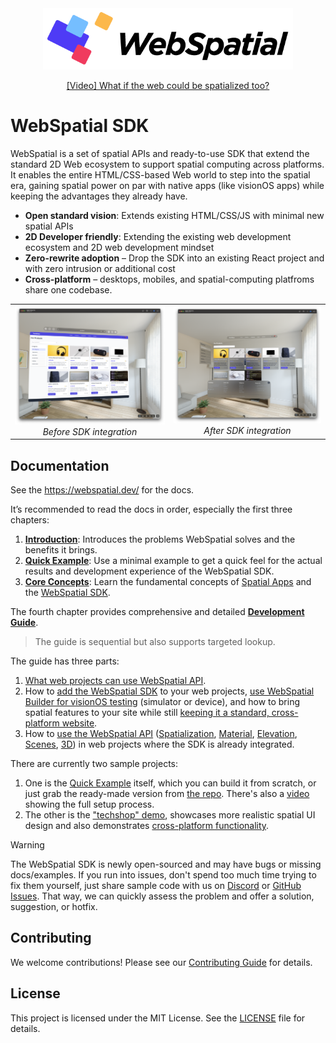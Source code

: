 

<div align="center">
  <img src="assets/logo.png" alt="WebSpatial Logo" width="400"/>

  <a href="https://youtu.be/QRWjRoKKuXI?si=RvC66Y7X_eyWoRwv" target="_blank">[Video] What if the web could be spatialized too? </a>
</div>

# WebSpatial SDK

WebSpatial is a set of spatial APIs and ready-to-use SDK that extend the standard 2D Web ecosystem to support spatial computing across platforms. It enables the entire HTML/CSS-based Web world to step into the spatial era, gaining spatial power on par with native apps (like visionOS apps) while keeping the advantages they already have.

- **Open standard vision**: Extends existing HTML/CSS/JS with minimal new spatial APIs
- **2D Developer friendly**: Extending the existing web development ecosystem and 2D web development mindset
- **Zero-rewrite adoption** – Drop the SDK into an existing React project and with zero intrusion or additional cost
- **Cross-platform** – desktops, mobiles, and spatial-computing platfroms share one codebase.

<div align="center" style="width: 100%; max-width: 860px;">
  <table>
    <tr>
      <td align="center">
        <img src="assets/screenshot-desktop.png" width="400"/>
        <em>Before SDK integration</em>
      </td>
      <td align="center">
        <img src="assets/screenshot-spatial.png" width="400"/>
        <em>After SDK integration</em>
      </td>
    </tr>
  </table>
</div>

## Documentation

See the https://webspatial.dev/ for the docs.

It’s recommended to read the docs in order, especially the first three chapters:
1. [**Introduction**](https://webspatial.dev/docs/introduction): Introduces the problems WebSpatial solves and the benefits it brings.
2. [**Quick Example**](https://webspatial.dev/docs/quick-example): Use a minimal example to get a quick feel for the actual results and development experience of the WebSpatial SDK.
3. [**Core Concepts**](https://webspatial.dev/docs/core-concepts): Learn the fundamental concepts of [Spatial Apps](https://webspatial.dev/docs/core-concepts/shared-space-and-spatial-apps) and the [WebSpatial SDK](https://webspatial.dev/docs/core-concepts/unique-concepts-in-webspatial).

The fourth chapter provides comprehensive and detailed [**Development Guide**](https://webspatial.dev/docs/development-guide).

> The guide is sequential but also supports targeted lookup.

The guide has three parts:

1. [What web projects can use WebSpatial API](https://webspatial.dev/docs/development-guide/web-projects-that-support-webspatial).
2. How to [add the WebSpatial SDK](https://webspatial.dev/docs/development-guide/enabling-webspatial-in-web-projects) to your web projects, [use WebSpatial Builder for visionOS testing](https://webspatial.dev/docs/development-guide/enabling-webspatial-in-web-projects/step-2-add-build-tool-for-packaged-webspatial-apps) (simulator or device), and how to bring spatial features to your site while still [keeping it a standard, cross-platform website](https://webspatial.dev/docs/development-guide/enabling-webspatial-in-web-projects/step-3-integrate-webspatial-sdk-into-web-build-tools).
3. How to [use the WebSpatial API](https://webspatial.dev/docs/development-guide/using-the-webspatial-api) ([Spatialization](https://webspatial.dev/docs/development-guide/using-the-webspatial-api/spatialize-html-elements), [Material](https://webspatial.dev/docs/development-guide/using-the-webspatial-api/add-material-backgrounds), [Elevation](https://webspatial.dev/docs/development-guide/using-the-webspatial-api/elevate-2d-elements), [Scenes](https://webspatial.dev/docs/development-guide/using-the-webspatial-api/manage-multiple-scenes), [3D](https://webspatial.dev/docs/development-guide/using-the-webspatial-api/add-3d-content)) in web projects where the SDK is already integrated.

There are currently two sample projects:

1. One is the [Quick Example](https://webspatial.dev/docs/quick-example) itself, which you can build it from scratch, or just grab the ready-made version from [the repo](https://github.com/webspatial/quick-example). There's also a [video](https://youtu.be/ddBBDBq7nhs) showing the full setup process.
2. The other is the ["techshop" demo](https://github.com/webspatial/sample-techshop), showcases more realistic spatial UI design and also demonstrates [cross-platform functionality](https://webspatial.dev/docs/introduction/built-on-the-existing-web-ecosystem#example-techshop).

> [!WARNING]
> The WebSpatial SDK is newly open-sourced and may have bugs or missing docs/examples. If you run into issues, don't spend too much time trying to fix them yourself, just share sample code with us on [Discord](https://discord.gg/nhFhSuhNF2) or [GitHub Issues](https://github.com/webspatial/webspatial-sdk/issues). That way, we can quickly assess the problem and offer a solution, suggestion, or hotfix.

## Contributing

We welcome contributions! Please see our [Contributing Guide](CONTRIBUTING) for details.

## License

This project is licensed under the MIT License. See the [LICENSE](LICENSE) file for details.
